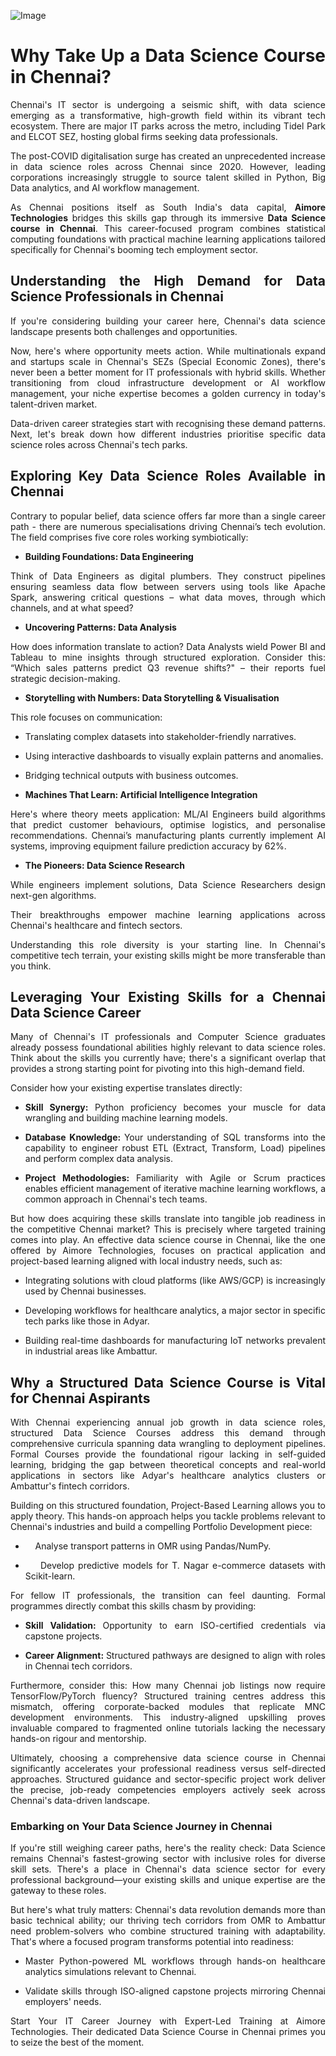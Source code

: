 ![Image](https://github.com/user-attachments/assets/24b350bf-0eb5-4784-9de0-bb2c14017b38)
<h1 style="text-align:justify;"><strong>Why Take Up a Data Science Course in Chennai?</strong></h1>
<p style="text-align:justify;"><span style="font-weight:400;">Chennai's IT sector is undergoing a seismic shift, with data science emerging as a transformative, high-growth field within its vibrant tech ecosystem. There are major IT parks across the metro, including Tidel Park and ELCOT SEZ, hosting global firms seeking data professionals.&nbsp;</span></p>
<p style="text-align:justify;"><span style="font-weight:400;">The post-COVID digitalisation surge has created an unprecedented increase in data science roles across Chennai since 2020. However, leading corporations increasingly struggle to source talent skilled in Python, Big Data analytics, and AI workflow management.</span></p>
<p style="text-align:justify;"><span style="font-weight:400;">As Chennai positions itself as South India's data capital, </span><strong>Aimore Technologies</strong><span style="font-weight:400;"> bridges this skills gap through its immersive </span><strong>Data Science course in Chennai</strong><span style="font-weight:400;">. This career-focused program combines statistical computing foundations with practical machine learning applications tailored specifically for Chennai's booming tech employment sector.</span></p>
<h2 style="text-align:justify;"><strong>Understanding the High Demand for Data Science Professionals in Chennai</strong></h2>
<p style="text-align:justify;"><span style="font-weight:400;">If you're considering building your career here, Chennai's data science landscape presents both challenges and opportunities.&nbsp;</span></p>
<p style="text-align:justify;"><span style="font-weight:400;">Now, here's where opportunity meets action. While multinationals expand and startups scale in Chennai's SEZs (Special Economic Zones), there's never been a better moment for IT professionals with hybrid skills. Whether transitioning from cloud infrastructure development or AI workflow management, your niche expertise becomes a golden currency in today's talent-driven market.</span></p>
<p style="text-align:justify;"><span style="font-weight:400;">Data-driven career strategies start with recognising these demand patterns. Next, let's break down how different industries prioritise specific data science roles across Chennai's tech parks.</span></p>
<h2 style="text-align:justify;"><strong>Exploring Key Data Science Roles Available in Chennai</strong></h2>
<p style="text-align:justify;"><span style="font-weight:400;">Contrary to popular belief, data science offers far more than a single career path - there are numerous specialisations driving Chennai’s tech evolution. The field comprises five core roles working symbiotically:</span></p>
<ul>
    <li aria-level="1">
        <p style="text-align:justify;"><strong>Building Foundations: Data Engineering</strong></p>
    </li>
</ul>
<p style="text-align:justify;"><span style="font-weight:400;">Think of Data Engineers as digital plumbers. They construct pipelines ensuring seamless data flow between servers using tools like Apache Spark, answering critical questions – what data moves, through which channels, and at what speed?</span></p>
<ul>
    <li aria-level="1">
        <p style="text-align:justify;"><strong>Uncovering Patterns: Data Analysis</strong></p>
    </li>
</ul>
<p style="text-align:justify;"><span style="font-weight:400;">How does information translate to action? Data Analysts wield Power BI and Tableau to mine insights through structured exploration. Consider this: “Which sales patterns predict Q3 revenue shifts?" – their reports fuel strategic decision-making.</span></p>
<ul>
    <li aria-level="1">
        <p style="text-align:justify;"><strong>Storytelling with Numbers: Data Storytelling &amp; Visualisation</strong></p>
    </li>
</ul>
<p style="text-align:justify;"><span style="font-weight:400;">This role focuses on communication:</span></p>
<ul>
    <li style="font-weight:400;" aria-level="1">
        <p style="text-align:justify;"><span style="font-weight:400;">Translating complex datasets into stakeholder-friendly narratives.</span></p>
    </li>
    <li style="font-weight:400;" aria-level="1">
        <p style="text-align:justify;"><span style="font-weight:400;">Using interactive dashboards to visually explain patterns and anomalies.</span></p>
    </li>
    <li style="font-weight:400;" aria-level="1">
        <p style="text-align:justify;"><span style="font-weight:400;">Bridging technical outputs with business outcomes.</span></p>
    </li>
</ul>
<ul>
    <li aria-level="1">
        <p style="text-align:justify;"><strong>Machines That Learn: Artificial Intelligence Integration</strong></p>
    </li>
</ul>
<p style="text-align:justify;"><span style="font-weight:400;">Here's where theory meets application: ML/AI Engineers build algorithms that predict customer behaviours, optimise logistics, and personalise recommendations. Chennai’s manufacturing plants currently implement AI systems, improving equipment failure prediction accuracy by 62%.</span></p>
<ul>
    <li aria-level="1">
        <p style="text-align:justify;"><strong>The Pioneers: Data Science Research</strong></p>
    </li>
</ul>
<p style="text-align:justify;"><span style="font-weight:400;">While engineers implement solutions, Data Science Researchers design next-gen algorithms.&nbsp;</span></p>
<p style="text-align:justify;"><span style="font-weight:400;">Their breakthroughs empower machine learning applications across Chennai's healthcare and fintech sectors.</span></p>
<p style="text-align:justify;"><span style="font-weight:400;">Understanding this role diversity is your starting line. In Chennai's competitive tech terrain, your existing skills might be more transferable than you think.</span></p>
<h2 style="text-align:justify;"><strong>Leveraging Your Existing Skills for a Chennai Data Science Career</strong></h2>
<p style="text-align:justify;"><span style="font-weight:400;">Many of Chennai's IT professionals and Computer Science graduates already possess foundational abilities highly relevant to data science roles. Think about the skills you currently have; there's a significant overlap that provides a strong starting point for pivoting into this high-demand field.</span></p>
<p style="text-align:justify;"><span style="font-weight:400;">Consider how your existing expertise translates directly:</span></p>
<ul>
    <li style="font-weight:400;" aria-level="1">
        <p style="text-align:justify;"><strong>Skill Synergy:</strong><span style="font-weight:400;"> Python proficiency becomes your muscle for data wrangling and building machine learning models.</span></p>
    </li>
    <li style="font-weight:400;" aria-level="1">
        <p style="text-align:justify;"><strong>Database Knowledge: </strong><span style="font-weight:400;">Your understanding of SQL transforms into the capability to engineer robust ETL (Extract, Transform, Load) pipelines and perform complex data analysis.</span></p>
    </li>
    <li style="font-weight:400;" aria-level="1">
        <p style="text-align:justify;"><strong>Project Methodologies: </strong><span style="font-weight:400;">Familiarity with Agile or Scrum practices enables efficient management of iterative machine learning workflows, a common approach in Chennai's tech teams.</span></p>
    </li>
</ul>
<p style="text-align:justify;"><span style="font-weight:400;">But how does acquiring these skills translate into tangible job readiness in the competitive Chennai market? This is precisely where targeted training comes into play. An effective data science course in Chennai, like the one offered by Aimore Technologies, focuses on practical application and project-based learning aligned with local industry needs, such as:</span></p>
<ul>
    <li style="font-weight:400;" aria-level="1">
        <p style="text-align:justify;"><span style="font-weight:400;">Integrating solutions with cloud platforms (like AWS/GCP) is increasingly used by Chennai businesses.</span></p>
    </li>
    <li style="font-weight:400;" aria-level="1">
        <p style="text-align:justify;"><span style="font-weight:400;">Developing workflows for healthcare analytics, a major sector in specific tech parks like those in Adyar.</span></p>
    </li>
    <li style="font-weight:400;" aria-level="1">
        <p style="text-align:justify;"><span style="font-weight:400;">Building real-time dashboards for manufacturing IoT networks prevalent in industrial areas like Ambattur.</span></p>
    </li>
</ul>
<h2 style="text-align:justify;"><strong>Why a Structured Data Science Course is Vital for Chennai Aspirants</strong></h2>
<p style="text-align:justify;"><span style="font-weight:400;">With Chennai experiencing annual job growth in data science roles, structured Data Science Courses address this demand through comprehensive curricula spanning data wrangling to deployment pipelines. Formal Courses provide the foundational rigour lacking in self-guided learning, bridging the gap between theoretical concepts and real-world applications in sectors like Adyar's healthcare analytics clusters or Ambattur's fintech corridors.</span></p>
<p style="text-align:justify;"><span style="font-weight:400;">Building on this structured foundation, Project-Based Learning allows you to apply theory. This hands-on approach helps you tackle problems relevant to Chennai's industries and build a compelling Portfolio Development piece:</span></p>
<ul>
    <li style="font-weight:400;" aria-level="1">
        <p style="text-align:justify;"><span style="font-weight:400;">&nbsp;&nbsp;&nbsp;&nbsp;Analyse transport patterns in OMR using Pandas/NumPy.</span></p>
    </li>
    <li style="font-weight:400;" aria-level="1">
        <p style="text-align:justify;"><span style="font-weight:400;">&nbsp;&nbsp;&nbsp;&nbsp;Develop predictive models for T. Nagar e-commerce datasets with Scikit-learn.</span></p>
    </li>
</ul>
<p style="text-align:justify;"><span style="font-weight:400;">For fellow IT professionals, the transition can feel daunting. Formal programmes directly combat this skills chasm by providing:</span></p>
<ul>
    <li style="font-weight:400;" aria-level="1">
        <p style="text-align:justify;"><strong>Skill Validation: </strong><span style="font-weight:400;">Opportunity to earn ISO-certified credentials via capstone projects.</span></p>
    </li>
    <li style="font-weight:400;" aria-level="1">
        <p style="text-align:justify;"><strong>Career Alignment: </strong><span style="font-weight:400;">Structured pathways are designed to align with roles in Chennai tech corridors.</span></p>
    </li>
</ul>
<p style="text-align:justify;"><span style="font-weight:400;">Furthermore, consider this: How many Chennai job listings now require TensorFlow/PyTorch fluency? Structured training centres address this mismatch, offering corporate-backed modules that replicate MNC development environments. This industry-aligned upskilling proves invaluable compared to fragmented online tutorials lacking the necessary hands-on rigour and mentorship.</span></p>
<p style="text-align:justify;"><span style="font-weight:400;">Ultimately, choosing a comprehensive data science course in Chennai significantly accelerates your professional readiness versus self-directed approaches. Structured guidance and sector-specific project work deliver the precise, job-ready competencies employers actively seek across Chennai's data-driven landscape.</span></p>
<h3 style="text-align:justify;"><strong>Embarking on Your Data Science Journey in Chennai</strong></h3>
<p style="text-align:justify;"><span style="font-weight:400;">If you're still weighing career paths, here's the reality check: Data Science remains Chennai's fastest-growing sector with inclusive roles for diverse skill sets. There's a place in Chennai's data science sector for every professional background—your existing skills and unique expertise are the gateway to these roles.</span></p>
<p style="text-align:justify;"><span style="font-weight:400;">But here's what truly matters: Chennai's data revolution demands more than basic technical ability; our thriving tech corridors from OMR to Ambattur need problem-solvers who combine structured training with adaptability. That's where a focused program transforms potential into readiness:</span></p>
<ul>
    <li style="font-weight:400;" aria-level="1">
        <p style="text-align:justify;"><span style="font-weight:400;">Master Python-powered ML workflows through hands-on healthcare analytics simulations relevant to Chennai.</span></p>
    </li>
    <li style="font-weight:400;" aria-level="1">
        <p style="text-align:justify;"><span style="font-weight:400;">Validate skills through ISO-aligned capstone projects mirroring Chennai employers' needs.</span></p>
    </li>
</ul>
<p style="text-align:justify;"><span style="font-weight:400;">Start Your IT Career Journey with Expert-Led Training at Aimore Technologies. Their dedicated Data Science Course in Chennai primes you to seize the best of the moment.</span></p>
